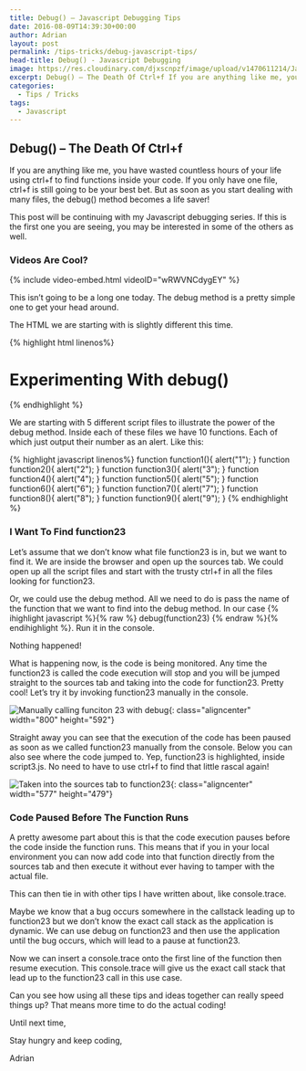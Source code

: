 ```yaml
---
title: Debug() – Javascript Debugging Tips
date: 2016-08-09T14:39:30+00:00
author: Adrian
layout: post
permalink: /tips-tricks/debug-javascript-tips/
head-title: Debug() - Javascript Debugging
image: https://res.cloudinary.com/djxscnpzf/image/upload/v1470611214/JavaScript_DebuggngTip_msy13l.jpg
excerpt: Debug() – The Death Of Ctrl+f If you are anything like me, you have wasted countless hours of your life using ctrl+f to find functions inside your code. If you only have one file, ctrl+f is still going to be …
categories:
  - Tips / Tricks
tags:
  - Javascript
---
```

## Debug() &#8211; The Death Of Ctrl+f

If you are anything like me, you have wasted countless hours of your life using ctrl+f to find functions inside your code. If you only have one file, ctrl+f is still going to be your best bet. But as soon as you start dealing with many files, the debug() method becomes a life saver!

This post will be continuing with my Javascript debugging series. If this is the first one you are seeing, you may be interested in some of the others as well.

### Videos Are Cool?

{% include video-embed.html videoID="wRWVNCdygEY" %}

This isn&#8217;t going to be a long one today. The debug method is a pretty simple one to get your head around.

The HTML we are starting with is slightly different this time.

{% highlight html linenos%}
<!DOCTYPE html>
<html lang="en">
<head>
	<meta charset="UTF-8">
	<title>Debug Method</title>
</head>
<body>
  <h1>Experimenting With debug()</h1>

  <script src="script.js"></script>
  <script src="script2.js"></script>
  <script src="script3.js"></script>
  <script src="script4.js"></script>
  <script src="script5.js"></script>
	
</body>
</html>
{% endhighlight %}

We are starting with 5 different script files to illustrate the power of the debug method. Inside each of these files we have 10 functions. Each of which just output their number as an alert. Like this:

{% highlight javascript linenos%}
function function1(){
  alert("1");
}
function function2(){
  alert("2");
}
function function3(){
  alert("3");
}
function function4(){
  alert("4");
}
function function5(){
  alert("5");
}
function function6(){
  alert("6");
}
function function7(){
  alert("7");
}
function function8(){
  alert("8");
}
function function9(){
  alert("9");
}
{% endhighlight %}

### I Want To Find function23

Let&#8217;s assume that we don&#8217;t know what file function23 is in, but we want to find it. We are inside the browser and open up the sources tab. We could open up all the script files and start with the trusty ctrl+f in all the files looking for function23.

Or, we could use the debug method. All we need to do is pass the name of the function that we want to find into the debug method. In our case 
{% ihighlight javascript %}{% raw %}
debug(function23)
{% endraw %}{% endihighlight %}. Run it in the console.

Nothing happened!

What is happening now, is the code is being monitored. Any time the function23 is called the code execution will stop and you will be jumped straight to the sources tab and taking into the code for function23. Pretty cool! Let&#8217;s try it by invoking function23 manually in the console.

![Manually calling funciton 23 with debug](https://res.cloudinary.com/djxscnpzf/image/upload/c_scale,w_800/v1470610824/Selection_001_ixcb48.jpg){: class="aligncenter" width="800" height="592"}

Straight away you can see that the execution of the code has been paused as soon as we called function23 manually from the console. Below you can also see where the code jumped to. Yep, function23 is highlighted, inside script3.js. No need to have to use ctrl+f to find that little rascal again!

![Taken into the sources tab to function23](https://res.cloudinary.com/djxscnpzf/image/upload/v1470610824/Selection_002_pmbdhy.jpg){: class="aligncenter" width="577" height="479"}

### Code Paused Before The Function Runs

A pretty awesome part about this is that the code execution pauses before the code inside the function runs. This means that if you in your local environment you can now add code into that function directly from the sources tab and then execute it without ever having to tamper with the actual file.

This can then tie in with other tips I have written about, like console.trace.

Maybe we know that a bug occurs somewhere in the callstack leading up to function23 but we don&#8217;t know the exact call stack as the application is dynamic. We can use debug on function23 and then use the application until the bug occurs, which will lead to a pause at function23.

Now we can insert a console.trace onto the first line of the function then resume execution. This console.trace will give us the exact call stack that lead up to the function23 call in this use case.

Can you see how using all these tips and ideas together can really speed things up? That means more time to do the actual coding!

Until next time,

Stay hungry and keep coding,

Adrian



